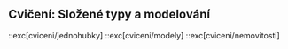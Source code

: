 ## Cvičení: Složené typy a modelování

::exc[cviceni/jednohubky]
::exc[cviceni/modely]
::exc[cviceni/nemovitosti]


